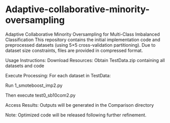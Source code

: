 # Adaptive-collaborative-minority-oversampling
Adaptive Collaborative Minority Oversampling for Multi-Class Imbalanced Classification
This repository contains the initial implementation code and preprocessed datasets (using 5×5 cross-validation partitioning). Due to dataset size constraints, files are provided in compressed format.

Usage Instructions:
Download Resources:
Obtain TestData.zip containing all datasets and code

Execute Processing:
For each dataset in TestData:

Run 1_smoteboost_imp2.py

Then execute test0_sb10com2.py

Access Results:
Outputs will be generated in the Comparison directory

Note: Optimized code will be released following further refinement.
